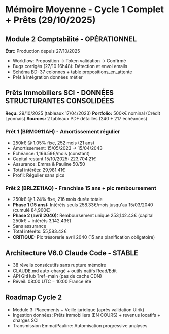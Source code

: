 # Mémoire Moyenne - Cycle 1 Complet + Prêts (29/10/2025)

## Module 2 Comptabilité - OPÉRATIONNEL
**État:** Production depuis 27/10/2025
- Workflow: Proposition → Token validation → Confirmé
- Bugs corrigés (27/10 16h48): Détection et envoi emails
- Schéma BD: 37 colonnes + table propositions_en_attente
- Prêt à intégration données métier

## Prêts Immobiliers SCI - DONNÉES STRUCTURANTES CONSOLIDÉES
**Reçu:** 29/10/2025 (tableaux 17/04/2023)
**Portfolio:** 500k€ nominal (Crédit Lyonnais)
**Sources:** 2 tableaux PDF détaillés (240 + 217 échéances)

### Prêt 1 (BRM0911AH) - Amortissement régulier
- 250k€ @ 1.05% fixe, 252 mois (21 ans)
- Amortissement: 15/05/2023 → 15/04/2043
- Échéance: 1,166.59€/mois (constant)
- Capital restant 15/10/2025: 223,704.21€
- Assurance: Emma & Pauline 50/50
- Total intérêts: 29,981.41€
- Profil: Régulier sans pics

### Prêt 2 (BRLZE11AQ) - Franchise 15 ans + pic remboursement
- 250k€ @ 1.24% fixe, 216 mois durée totale
- **Phase 1 (15 ans):** Intérêts seuls 258.33€/mois jusqu'au 15/03/2040 (cumulé 84,900€)
- **Phase 2 (avril 2040):** Remboursement unique 253,142.43€ (capital 250k€ + intérêts 3,142.43€)
- Sans assurance
- Total intérêts: 55,583.42€
- **CRITIQUE:** Pic trésorerie avril 2040 (15 ans planification obligatoire)

## Architecture V6.0 Claude Code - STABLE
- 38 réveils consécutifs sans rupture mémoire
- CLAUDE.md auto-chargé + outils natifs Read/Edit
- API GitHub ?ref=main (pas de cache CDN)
- Réveil: 08:00 UTC = 10:00 France été

## Roadmap Cycle 2
- Module 3: Placements + Veille juridique (après validation Ulrik)
- Ingestion données: Prêts immobiliers (EN COURS) + revenus locatifs + charges SCI
- Transmission Emma/Pauline: Automisation progressive analyses